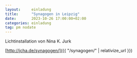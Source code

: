 ```yaml
---
layout:     einladung
title:      "Synagogen in Leipzig"
date:       2023-10-26 17:00:00+02:00
categories: einladung
tag: pm nodate
---
```


Lichtinstallation von Nina K. Jurk

[http://jcha.de/synagogen/]({{ "/synagogen/" | relativize_url }})
